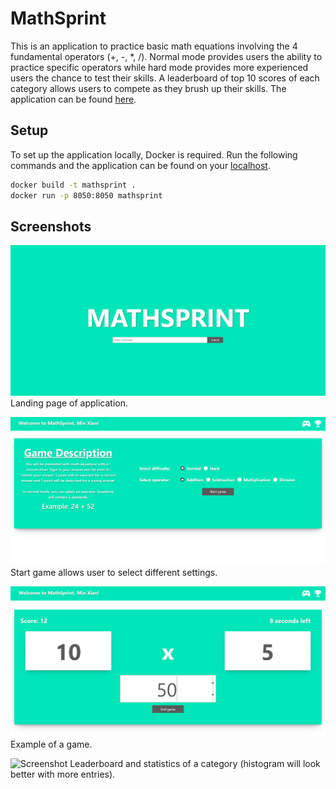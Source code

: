 # MathSprint
This is an application to practice basic math equations involving the 4 fundamental operators (+, -, *, /). Normal mode provides users the ability to practice specific operators while hard mode provides more experienced users the chance to test their skills. A leaderboard of top 10 scores of each category allows users to compete as they brush up their skills. The application can be found [here](http://18.139.221.150:8050/).

## Setup
To set up the application locally, Docker is required. Run the following commands and the application can be found on your [localhost](http://127.0.0.1:8050).
```sh
docker build -t mathsprint .
docker run -p 8050:8050 mathsprint
```

## Screenshots
![Screenshot](screenshots/landing_page.PNG)
Landing page of application.

![Screenshot](screenshots/start_game.PNG)
Start game allows user to select different settings.

![Screenshot](screenshots/game.PNG)
Example of a game.

![Screenshot](screenshots/scoreboard_statistics.PNG.PNG)
Leaderboard and statistics of a category (histogram will look better with more entries).
